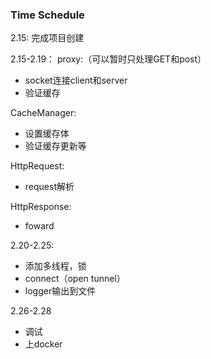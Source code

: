### Time Schedule
2.15: 
完成项目创建

2.15-2.19：
proxy:（可以暂时只处理GET和post）
- socket连接client和server
- 验证缓存

CacheManager:
- 设置缓存体
- 验证缓存更新等

HttpRequest:
- request解析

HttpResponse:
- foward

2.20-2.25:
- 添加多线程，锁
- connect（open tunnel）
- logger输出到文件

2.26-2.28
- 调试
- 上docker
